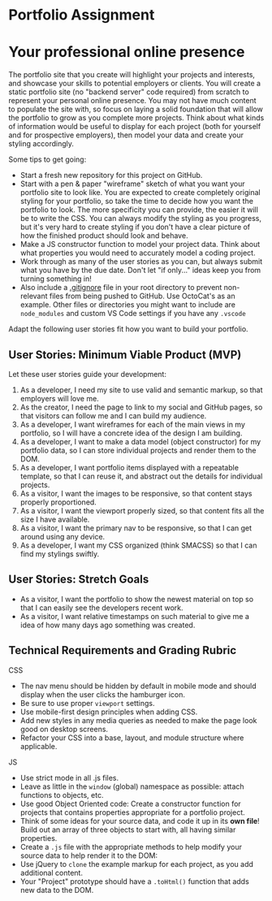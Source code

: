 # Portfolio Assignment

# Your professional online presence

The portfolio site that you create will highlight your projects and interests, and showcase your skills to potential employers or clients. You will create a static portfolio site (no "backend server" code required) from scratch to represent your personal online presence. You may not have much content to populate the site with, so focus on laying a solid foundation that will allow the portfolio to grow as you complete more projects. Think about what kinds of information would be useful to display for each project (both for yourself and for prospective employers), then model your data and create your styling accordingly.

Some tips to get going:

- Start a fresh new repository for this project on GitHub.
- Start with a pen & paper "wireframe" sketch of what you want your portfolio site to look like. You are expected to create completely original styling for your portfolio, so take the time to decide how you want the portfolio to look. The more specificity you can provide, the easier it will be to write the CSS. You can always modify the styling as you progress, but it's very hard to create styling if you don't have a clear picture of how the finished product should look and behave.
- Make a JS constructor function to model your project data. Think about what properties you would need to accurately model a coding project.
- Work through as many of the user stories as you can, but always submit what you have by the due date. Don't let "if only..." ideas keep you from turning something in!
- Also include a [.gitignore](https://gist.github.com/octocat/9257657) file in your root directory to prevent non-relevant files from being pushed to GitHub. Use OctoCat's as an example. Other files or directories you might want to include are `node_modules` and custom VS Code settings if you have any `.vscode`

Adapt the following user stories fit how you want to build your portfolio.

## User Stories: Minimum Viable Product (MVP)
Let these user stories guide your development:

1. As a developer, I need my site to use valid and semantic markup, so that employers will love me.
2. As the creator, I need the page to link to my social and GitHub pages, so that visitors can follow me and I can build my audience.
3. As a developer, I want wireframes for each of the main views in my portfolio, so I will have a concrete idea of the design I am building.
4. As a developer, I want to make a data model (object constructor) for my portfolio data, so I can store individual projects and render them to the DOM.
1. As a developer, I want portfolio items displayed with a repeatable template, so that I can reuse it, and abstract out the details for individual projects.
5. As a visitor, I want the images to be responsive, so that content stays properly proportioned.
6. As a visitor, I want the viewport properly sized, so that content fits all the size I have available.
7. As a visitor, I want the primary nav to be responsive, so that I can get around using any device.
1. As a developer, I want my CSS organized (think SMACSS) so that I can find my stylings swiftly.


## User Stories: Stretch Goals
- As a visitor, I want the portfolio to show the newest material on top so that I can easily see the developers recent work.
- As a visitor, I want relative timestamps on such material to give me a idea of how many days ago something was created.


## Technical Requirements and Grading Rubric
CSS
- The nav menu should be hidden by default in mobile mode and should display when the user clicks the hamburger icon.
- Be sure to use proper `viewport` settings.
- Use mobile-first design principles when adding CSS.
- Add new styles in any media queries as needed to make the page look good on desktop screens.
- Refactor your CSS into a base, layout, and module structure where applicable.

JS
- Use strict mode in all .js files.
- Leave as little in the `window` (global) namespace as possible: attach functions to objects, etc.
- Use good Object Oriented code: Create a constructor function for projects that contains properties appropriate for a portfolio project.
- Think of some ideas for your source data, and code it up in its **own file**! Build out an array of three objects to   start with, all having similar properties.
- Create a `.js` file with the appropriate methods to help modify your source data to help render it to the DOM:
- Use jQuery to `clone` the example markup for each project, as you add additional content.
- Your "Project" prototype should have a `.toHtml()` function that adds new data to the DOM.
